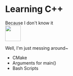 # Learning C++
Because I don't know it<br>
<img src="https://i.kym-cdn.com/photos/images/newsfeed/000/925/494/218.png_large" height="50" width="50"><br>

Well, I'm just messing around~

* CMake
* Arguments for main()
* Bash Scripts